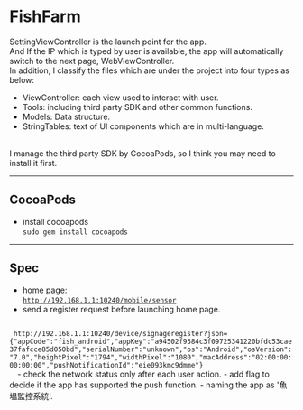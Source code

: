 # FishFarm
SettingViewController is the launch point for the app.</BR>
And If the IP which is typed by user is available, the app will automatically switch to the next page, WebViewController. </BR>
In addition, I classify the files which are under the project into four types as below:</BR>
  - ViewController: each view used to interact with user.
  - Tools: including third party SDK and other common functions.
  - Models: Data structure.
  - StringTables: text of UI components which are in multi-language.
</BR>
I manage the third party SDK by CocoaPods, so I think you may need to install it first. 


----
## CocoaPods
  - install cocoapods</BR>
  <code>sudo gem install cocoapods</code>
  
  
----
## Spec
  - home page: </BR>
    <code>http://192.168.1.1:10240/mobile/sensor </code>
  - send a register request before launching home page. </BR>
 <code>
 http://192.168.1.1:10240/device/signageregister?json={"appCode":"fish_android","appKey":"a94502f9384c3f09725341220bfdc53cae37fafcce85d050bd","serialNumber":"unknown","os":"Android","osVersion":"7.0","heightPixel":"1794","widthPixel":"1080","macAddress":"02:00:00:00:00:00","pushNotificationId":"eie093kmc9dmme"}
  </code>
  - check the network status only after each user action.
  - add flag to decide if the app has supported the push function.
  - naming the app as '魚塭監控系統'.
  

